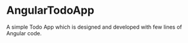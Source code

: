# AngularTodoApp

A simple Todo App which is designed and developed with few lines of Angular code.
